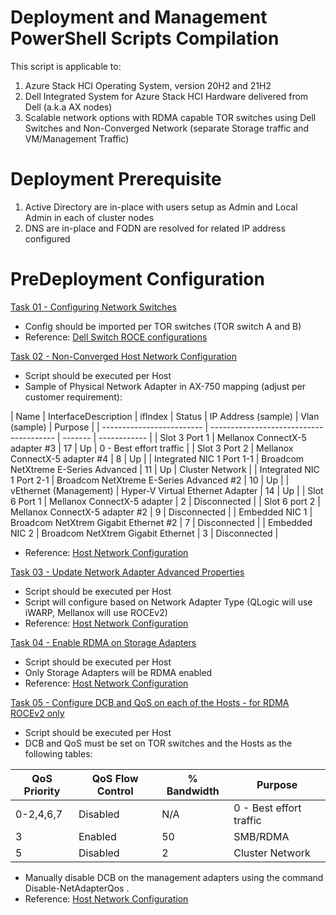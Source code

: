 # Deployment and Management PowerShell Scripts Compilation

This script is applicable to:
1. Azure Stack HCI Operating System, version 20H2 and 21H2
2. Dell Integrated System for Azure Stack HCI Hardware delivered from Dell (a.k.a AX nodes)
3. Scalable network options with RDMA capable TOR switches using Dell Switches and Non-Converged Network (separate Storage traffic and VM/Management Traffic)

# Deployment Prerequisite
1. Active Directory are in-place with users setup as Admin and Local Admin in each of cluster nodes
2. DNS are in-place and FQDN are resolved for related IP address configured

# PreDeployment Configuration

[Task 01 - Configuring Network Switches](SwitchDellRoce.conf)
* Config should be imported per TOR switches (TOR switch A and B)
* Reference: [ Dell Switch ROCE configurations ](https://infohub.delltechnologies.com/t/reference-guide-switch-configurations-roce-only-mellanox-cards/)

[Task 02 - Non-Converged Host Network Configuration](Set-DellHostNetwork.ps1)
* Script should be executed per Host
* Sample of Physical Network Adapter in AX-750 mapping (adjust per customer requirement):

| Name                      | InterfaceDescription                    | ifIndex | Status       | IP Address (sample) | Vlan (sample) | Purpose                  |
| ------------------------- | --------------------------------------- | ------- | ------------ |
| Slot 3 Port 1             | Mellanox ConnectX-5 adapter #3          | 17      | Up           | 0 - Best effort traffic  |
| Slot 3 Port 2             | Mellanox ConnectX-5 adapter #4          | 8       | Up           |
| Integrated NIC 1 Port 1-1 | Broadcom NetXtreme E-Series Advanced    | 11      | Up           | Cluster Network          |
| Integrated NIC 1 Port 2-1 | Broadcom NetXtreme E-Series Advanced #2 | 10      | Up           |
| vEthernet (Management)    | Hyper-V Virtual Ethernet Adapter        | 14      | Up           |
| Slot 6 Port 1             | Mellanox ConnectX-5 adapter             | 2       | Disconnected | 
| Slot 6 port 2             | Mellanox ConnectX-5 adapter #2          | 9       | Disconnected |
| Embedded NIC 1            | Broadcom NetXtrem Gigabit Ethernet #2   | 7       | Disconnected |
| Embedded NIC 2            | Broadcom NetXtrem Gigabit Ethernet      | 3       | Disconnected |

* Reference: [ Host Network Configuration ](https://infohub.delltechnologies.com/t/reference-guide-network-integration-and-host-network-configuration-options-1/)

[Task 03 - Update Network Adapter Advanced Properties](Set-DellNetAdapterAdvancedProperty.ps1)
* Script should be executed per Host
* Script will configure based on Network Adapter Type (QLogic will use iWARP, Mellanox will use ROCEv2)
* Reference: [ Host Network Configuration ](https://infohub.delltechnologies.com/t/reference-guide-network-integration-and-host-network-configuration-options-1/)

[Task 04 - Enable RDMA on Storage Adapters](Enable-DellNetAdapterRdma.ps1)
* Script should be executed per Host
* Only Storage Adapters will be RDMA enabled
* Reference: [ Host Network Configuration ](https://infohub.delltechnologies.com/t/reference-guide-network-integration-and-host-network-configuration-options-1/)

[Task 05 - Configure DCB and QoS on each of the Hosts - for RDMA ROCEv2 only](Set-DellNetQos.ps1)
* Script should be executed per Host
* DCB and QoS must be set on TOR switches and the Hosts as the following tables:

| QoS Priority  | QoS Flow Control | % Bandwidth | Purpose                  |
| ------------- | ---------------- | ----------- | ------------------------ |
| 0-2,4,6,7     | Disabled         | N/A         | 0 - Best effort traffic  |
| 3             | Enabled          | 50          | SMB/RDMA                 |
| 5             | Disabled         | 2           | Cluster Network          |

* Manually disable DCB on the management adapters using the command Disable-NetAdapterQos <nicName>.
* Reference: [ Host Network Configuration ](https://infohub.delltechnologies.com/t/reference-guide-network-integration-and-host-network-configuration-options-1/)
